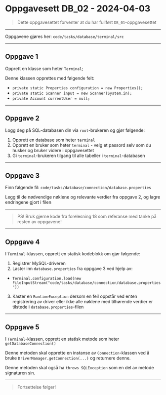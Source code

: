 # Oppgavesett DB_02 - 2024-04-03

> Dette oppgavesettet forventer at du har fullført `DB_01`-oppgavesettet

---

Oppgavene gjøres her: `code/tasks/database/terminal/src`

---

## Oppgave 1

Opprett en klasse som heter `Terminal`;

Denne klassen opprettes med følgende felt:
- `private static Properties configuration = new Properties();`
- `private static Scanner input = new Scanner(System.in);`
- `private Account currentUser = null;`

---

## Oppgave 2

Logg deg på SQL-databasen din via `root`-brukeren og gjør følgende:

1. Opprett en database som heter `terminal`
2. Opprett en bruker som heter `terminal` - velg et passord selv som du husker og bruker videre i oppgavesettet
3. Gi `terminal`-brukeren tilgang til alle tabeller i `terminal`-databasen

---

## Oppgave 3

Finn følgende fil: `code/tasks/database/connection/database.properties`

Legg til de nødvendige nøklene og relevante verdier fra oppgave 2, og lagre endringene gjort i filen

---

> PS! Bruk gjerne kode fra forelesning 18 som referanse med tanke på resten av oppgavene!

---

## Oppgave 4

I `Terminal`-klassen, opprett en statisk kodeblokk om gjør følgende:

1. Registrer MySQL-driveren
2. Laster inn `database.properties` fra oppgave 3 ved hjelp av:
  - `Terminal.configuration.load(new FileInputStream("code/tasks/database/connection/database.properties"))`
3. Kaster en `RuntimeException` dersom en feil oppstår ved enten registrering av driver eller ikke alle nøklene med tilhørende verdier er tilstede i `database.properties`-filen

---

## Oppgave 5

I `Terminal`-klassen, opprett en statisk metode som heter `getDatabaseConnection()`

Denne metoden skal opprette en instanse av `Connection`-klassen ved å bruke `DriverManager.getConnection(...)` og returnere denne.

Denne metoden skal også ha `throws SQLException` som en del av metode signaturen sin.

---

> Fortsettelse følger!